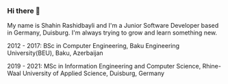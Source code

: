 ### Hi there 👋

My name is Shahin Rashidbayli and I'm a Junior Software Developer based in Germany, Duisburg. I'm always trying to grow and learn something new. 


2012 - 2017: BSc in Computer Engineering, Baku Engineering University(BEU), Baku, Azerbaijan

2019 - 2021: MSc in Information Engineering and Computer Science, Rhine-Waal University of Applied Science, Duisburg, Germany 

